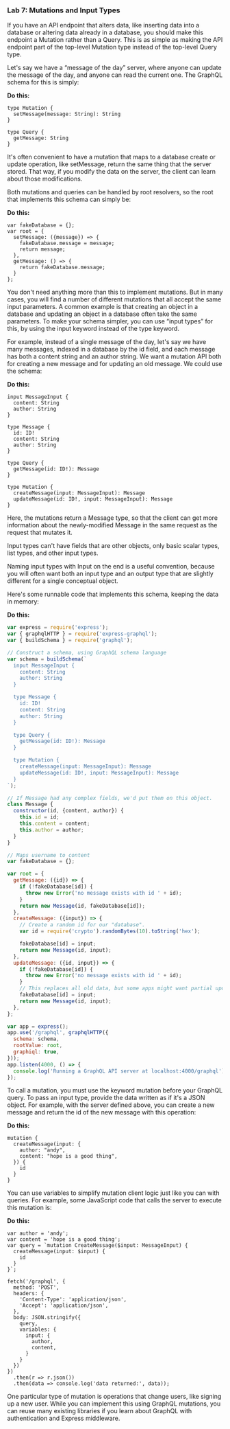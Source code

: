 ﻿### Lab 7:  Mutations and Input Types

If you have an API endpoint that alters data, like inserting data into a database or altering data already in a database, you should make this endpoint a Mutation rather than a Query. This is as simple as making the API endpoint part of the top-level Mutation type instead of the top-level Query type.

Let's say we have a “message of the day” server, where anyone can update the message of the day, and anyone can read the current one. The GraphQL schema for this is simply:

**Do this:**

```
type Mutation {
  setMessage(message: String): String
}

type Query {
  getMessage: String
}

```

It's often convenient to have a mutation that maps to a database create or update operation, like setMessage, return the same thing that the server stored. That way, if you modify the data on the server, the client can learn about those modifications.

Both mutations and queries can be handled by root resolvers, so the root that implements this schema can simply be:

**Do this:**

```
var fakeDatabase = {};
var root = {
  setMessage: ({message}) => {
    fakeDatabase.message = message;
    return message;
  },
  getMessage: () => {
    return fakeDatabase.message;
  }
};
```

You don't need anything more than this to implement mutations. But in many cases, you will find a number of different mutations that all accept the same input parameters. A common example is that creating an object in a database and updating an object in a database often take the same parameters. To make your schema simpler, you can use “input types” for this, by using the input keyword instead of the type keyword.

For example, instead of a single message of the day, let's say we have many messages, indexed in a database by the id field, and each message has both a content string and an author string. We want a mutation API both for creating a new message and for updating an old message. We could use the schema:

**Do this:**

```
input MessageInput {
  content: String
  author: String
}

type Message {
  id: ID!
  content: String
  author: String
}

type Query {
  getMessage(id: ID!): Message
}

type Mutation {
  createMessage(input: MessageInput): Message
  updateMessage(id: ID!, input: MessageInput): Message
}
```

Here, the mutations return a Message type, so that the client can get more information about the newly-modified Message in the same request as the request that mutates it.

Input types can't have fields that are other objects, only basic scalar types, list types, and other input types.

Naming input types with Input on the end is a useful convention, because you will often want both an input type and an output type that are slightly different for a single conceptual object.

Here's some runnable code that implements this schema, keeping the data in memory:

**Do this:**

```javascript
var express = require('express');
var { graphqlHTTP } = require('express-graphql');
var { buildSchema } = require('graphql');

// Construct a schema, using GraphQL schema language
var schema = buildSchema(`
  input MessageInput {
    content: String
    author: String
  }

  type Message {
    id: ID!
    content: String
    author: String
  }

  type Query {
    getMessage(id: ID!): Message
  }

  type Mutation {
    createMessage(input: MessageInput): Message
    updateMessage(id: ID!, input: MessageInput): Message
  }
`);

// If Message had any complex fields, we'd put them on this object.
class Message {
  constructor(id, {content, author}) {
    this.id = id;
    this.content = content;
    this.author = author;
  }
}

// Maps username to content
var fakeDatabase = {};

var root = {
  getMessage: ({id}) => {
    if (!fakeDatabase[id]) {
      throw new Error('no message exists with id ' + id);
    }
    return new Message(id, fakeDatabase[id]);
  },
  createMessage: ({input}) => {
    // Create a random id for our "database".
    var id = require('crypto').randomBytes(10).toString('hex');

    fakeDatabase[id] = input;
    return new Message(id, input);
  },
  updateMessage: ({id, input}) => {
    if (!fakeDatabase[id]) {
      throw new Error('no message exists with id ' + id);
    }
    // This replaces all old data, but some apps might want partial update.
    fakeDatabase[id] = input;
    return new Message(id, input);
  },
};

var app = express();
app.use('/graphql', graphqlHTTP({
  schema: schema,
  rootValue: root,
  graphiql: true,
}));
app.listen(4000, () => {
  console.log('Running a GraphQL API server at localhost:4000/graphql');
});
```

To call a mutation, you must use the keyword mutation before your GraphQL query. To pass an input type, provide the data written as if it's a JSON object. For example, with the server defined above, you can create a new message and return the id of the new message with this operation:

**Do this:**

```
mutation {
  createMessage(input: {
    author: "andy",
    content: "hope is a good thing",
  }) {
    id
  }
}
```

You can use variables to simplify mutation client logic just like you can with queries. For example, some JavaScript code that calls the server to execute this mutation is:

**Do this:**

```
var author = 'andy';
var content = 'hope is a good thing';
var query = `mutation CreateMessage($input: MessageInput) {
  createMessage(input: $input) {
    id
  }
}`;

fetch('/graphql', {
  method: 'POST',
  headers: {
    'Content-Type': 'application/json',
    'Accept': 'application/json',
  },
  body: JSON.stringify({
    query,
    variables: {
      input: {
        author,
        content,
      }
    }
  })
})
  .then(r => r.json())
  .then(data => console.log('data returned:', data));
```

One particular type of mutation is operations that change users, like signing up a new user. While you can implement this using GraphQL mutations, you can reuse many existing libraries if you learn about GraphQL with authentication and Express middleware.



